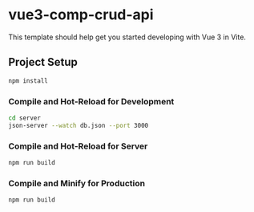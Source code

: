 # vue3-comp-crud-api

This template should help get you started developing with Vue 3 in Vite.

## Project Setup

```sh
npm install
```

### Compile and Hot-Reload for Development

```sh
cd server
json-server --watch db.json --port 3000
```

### Compile and Hot-Reload for Server

```sh
npm run build
```

### Compile and Minify for Production

```sh
npm run build
```

 